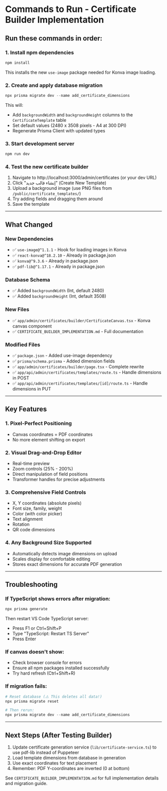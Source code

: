 # Commands to Run - Certificate Builder Implementation

## Run these commands in order:

### 1. Install npm dependencies
```powershell
npm install
```
This installs the new `use-image` package needed for Konva image loading.

### 2. Create and apply database migration
```powershell
npx prisma migrate dev --name add_certificate_dimensions
```
This will:
- Add `backgroundWidth` and `backgroundHeight` columns to the `CertificateTemplate` table
- Set default values (2480 x 3508 pixels - A4 at 300 DPI)
- Regenerate Prisma Client with updated types

### 3. Start development server
```powershell
npm run dev
```

### 4. Test the new certificate builder
1. Navigate to http://localhost:3000/admin/certificates (or your dev URL)
2. Click "إنشاء قالب جديد" (Create New Template)
3. Upload a background image (use PNG files from `/public/certificate_templates/`)
4. Try adding fields and dragging them around
5. Save the template

---

## What Changed

### New Dependencies
- ✅ `use-image@^1.1.1` - Hook for loading images in Konva
- ✅ `react-konva@^18.2.10` - Already in package.json
- ✅ `konva@^9.3.6` - Already in package.json
- ✅ `pdf-lib@^1.17.1` - Already in package.json

### Database Schema
- ✅ Added `backgroundWidth` (Int, default 2480)
- ✅ Added `backgroundHeight` (Int, default 3508)

### New Files
- ✅ `app/admin/certificates/builder/CertificateCanvas.tsx` - Konva canvas component
- ✅ `CERTIFICATE_BUILDER_IMPLEMENTATION.md` - Full documentation

### Modified Files
- ✅ `package.json` - Added use-image dependency
- ✅ `prisma/schema.prisma` - Added dimension fields
- ✅ `app/admin/certificates/builder/page.tsx` - Complete rewrite
- ✅ `app/api/admin/certificates/templates/route.ts` - Handle dimensions in POST
- ✅ `app/api/admin/certificates/templates/[id]/route.ts` - Handle dimensions in PUT

---

## Key Features

### 1. Pixel-Perfect Positioning
- Canvas coordinates = PDF coordinates
- No more element shifting on export

### 2. Visual Drag-and-Drop Editor
- Real-time preview
- Zoom controls (25% - 200%)
- Direct manipulation of field positions
- Transformer handles for precise adjustments

### 3. Comprehensive Field Controls
- X, Y coordinates (absolute pixels)
- Font size, family, weight
- Color (with color picker)
- Text alignment
- Rotation
- QR code dimensions

### 4. Any Background Size Supported
- Automatically detects image dimensions on upload
- Scales display for comfortable editing
- Stores exact dimensions for accurate PDF generation

---

## Troubleshooting

### If TypeScript shows errors after migration:
```powershell
npx prisma generate
```
Then restart VS Code TypeScript server:
- Press F1 or Ctrl+Shift+P
- Type "TypeScript: Restart TS Server"
- Press Enter

### If canvas doesn't show:
- Check browser console for errors
- Ensure all npm packages installed successfully
- Try hard refresh (Ctrl+Shift+R)

### If migration fails:
```powershell
# Reset database (⚠️ This deletes all data!)
npx prisma migrate reset

# Then rerun:
npx prisma migrate dev --name add_certificate_dimensions
```

---

## Next Steps (After Testing Builder)

1. Update certificate generation service (`lib/certificate-service.ts`) to use pdf-lib instead of Puppeteer
2. Load template dimensions from database in generation
3. Use exact coordinates for text placement
4. Remember: PDF Y-coordinates are inverted (0 at bottom)

See `CERTIFICATE_BUILDER_IMPLEMENTATION.md` for full implementation details and migration guide.

